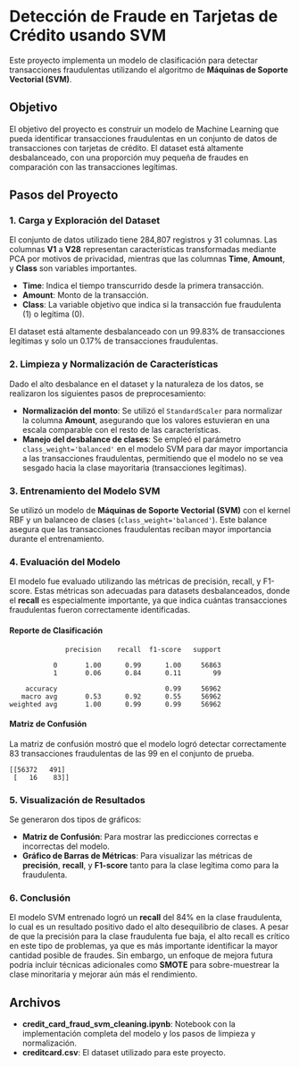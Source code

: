 
# Detección de Fraude en Tarjetas de Crédito usando SVM

Este proyecto implementa un modelo de clasificación para detectar transacciones fraudulentas utilizando el algoritmo de **Máquinas de Soporte Vectorial (SVM)**.

## Objetivo

El objetivo del proyecto es construir un modelo de Machine Learning que pueda identificar transacciones fraudulentas en un conjunto de datos de transacciones con tarjetas de crédito. El dataset está altamente desbalanceado, con una proporción muy pequeña de fraudes en comparación con las transacciones legítimas.

## Pasos del Proyecto

### 1. Carga y Exploración del Dataset

El conjunto de datos utilizado tiene 284,807 registros y 31 columnas. Las columnas **V1** a **V28** representan características transformadas mediante PCA por motivos de privacidad, mientras que las columnas **Time**, **Amount**, y **Class** son variables importantes.

- **Time**: Indica el tiempo transcurrido desde la primera transacción.
- **Amount**: Monto de la transacción.
- **Class**: La variable objetivo que indica si la transacción fue fraudulenta (1) o legítima (0).

El dataset está altamente desbalanceado con un 99.83% de transacciones legítimas y solo un 0.17% de transacciones fraudulentas.

### 2. Limpieza y Normalización de Características

Dado el alto desbalance en el dataset y la naturaleza de los datos, se realizaron los siguientes pasos de preprocesamiento:

- **Normalización del monto**: Se utilizó el `StandardScaler` para normalizar la columna **Amount**, asegurando que los valores estuvieran en una escala comparable con el resto de las características.
- **Manejo del desbalance de clases**: Se empleó el parámetro `class_weight='balanced'` en el modelo SVM para dar mayor importancia a las transacciones fraudulentas, permitiendo que el modelo no se vea sesgado hacia la clase mayoritaria (transacciones legítimas).

### 3. Entrenamiento del Modelo SVM

Se utilizó un modelo de **Máquinas de Soporte Vectorial (SVM)** con el kernel RBF y un balanceo de clases (`class_weight='balanced'`). Este balance asegura que las transacciones fraudulentas reciban mayor importancia durante el entrenamiento.

### 4. Evaluación del Modelo

El modelo fue evaluado utilizando las métricas de precisión, recall, y F1-score. Estas métricas son adecuadas para datasets desbalanceados, donde el **recall** es especialmente importante, ya que indica cuántas transacciones fraudulentas fueron correctamente identificadas.

#### Reporte de Clasificación

```
              precision    recall  f1-score   support

           0       1.00      0.99      1.00     56863
           1       0.06      0.84      0.11        99

    accuracy                           0.99     56962
   macro avg       0.53      0.92      0.55     56962
weighted avg       1.00      0.99      0.99     56962
```

#### Matriz de Confusión

La matriz de confusión mostró que el modelo logró detectar correctamente 83 transacciones fraudulentas de las 99 en el conjunto de prueba.

```
[[56372   491]
 [   16    83]]
```

### 5. Visualización de Resultados

Se generaron dos tipos de gráficos:

- **Matriz de Confusión**: Para mostrar las predicciones correctas e incorrectas del modelo.
- **Gráfico de Barras de Métricas**: Para visualizar las métricas de **precisión**, **recall**, y **F1-score** tanto para la clase legítima como para la fraudulenta.

### 6. Conclusión

El modelo SVM entrenado logró un **recall** del 84% en la clase fraudulenta, lo cual es un resultado positivo dado el alto desequilibrio de clases. A pesar de que la precisión para la clase fraudulenta fue baja, el alto recall es crítico en este tipo de problemas, ya que es más importante identificar la mayor cantidad posible de fraudes. Sin embargo, un enfoque de mejora futura podría incluir técnicas adicionales como **SMOTE** para sobre-muestrear la clase minoritaria y mejorar aún más el rendimiento.

## Archivos

- **credit_card_fraud_svm_cleaning.ipynb**: Notebook con la implementación completa del modelo y los pasos de limpieza y normalización.
- **creditcard.csv**: El dataset utilizado para este proyecto.
